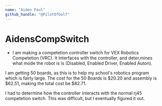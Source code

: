 ```yaml
---
name: "Aiden Paul"
github_handle: "@PilotOfGolf"
---
```


# AidensCompSwitch

<!-- Describe your board in 2-3 sentences. What are you making? What will it do? -->
- I am making a competetion controller switch for VEX Robotics Competetion (VRC). It Interfaces with the controller, and deter,mines what mode the robot is is (Disabled, Enabled Driver, Enabled Auton). 
<!-- How much is it going to cost? -->
I am getting 50 boards, as this is to help my school's robotics program which is fairly large. The cost for the 50 Boards is $20.20 and assembly is $62.51, making the total cost be $82.71. 

<!-- Tell us a little bit about your design process. What were some challenges? What helped? ***Totally optional*** -->

I had to determine how the controller interacts with the normal rj45 competetion switch. This was difficult, but I eventually figured it out. 
